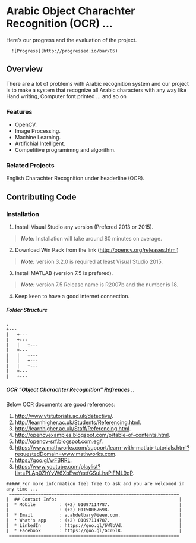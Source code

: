 # Arabic Object Charachter Recognition (OCR) ...
Here’s our progress and the evaluation of the project.

      ![Progress](http://progressed.io/bar/05)

## Overview
There are a lot of problems with Arabic recognition system and our project is to make a system that recognize all Arabic characters with any way like Hand writing, Computer font printed ... and so on


### Features
 * OpenCV.
 * Image Processing.
 * Machine Learning.
 * Artifichial Intelligent.
 * Competitive programimng and algorithm.

### Related Projects
English Charachter Recognition under headerline (OCR).

## Contributing Code

### Installation



1. Install Visual Studio any version (Prefered 2013 or 2015).
> ***Note:*** Installation will take around 80 minutes on average.

2. Download Win Pack from the link (http://opencv.org/releases.html)
> ***Note:*** version 3.2.0 is required at least Visual Studio 2015.

3. Install MATLAB (version 7.5 is prefered).  
> ***Note:*** version 7.5 Release name is R2007b and the number is 18.

4. Keep keen to have a good internet connection.

##### Folder Structure

```
.
+---
|   +---
|   +---
|   |   +---
|   +---
|   |   +---
|   |   +---
|   |   +---
|   +---
|   +---

```



##### OCR "Object Charachter Recognition" Refrences ..

Below OCR documents are good references:
1. http://www.vtstutorials.ac.uk/detective/.
2. http://learnhigher.ac.uk/Students/Referencing.html.
3. http://learnhigher.ac.uk/Staff/Referencing.html.
4. http://opencvexamples.blogspot.com/p/table-of-contents.html.
5. http://opencv-srf.blogspot.com.eg/.
6. https://www.mathworks.com/support/learn-with-matlab-tutorials.html?requestedDomain=www.mathworks.com.
7. https://goo.gl/wFBRRL.
8. https://www.youtube.com/playlist?list=PLAp0ZhYvW6XbEveYeefGSuLhaPlFML9gP.



```
##### For more information feel free to ask and you are welcomed in any time ...
 ================================================================
|  ## Contact Info:                                              |
|  * Mobile         : (+2) 01097114787.                          |
|                   : (+2) 01150067698.                          |
|  * Email          : a.abdelbary@ieee.com.                      |
|  * What's app     : (+2) 01097114787.                          |
|  * LinkedIn       : https://goo.gl/6WlbVd.                     |
|  * Facebook       : https://goo.gl/GcrGlK.                     |
 ================================================================
 ```
